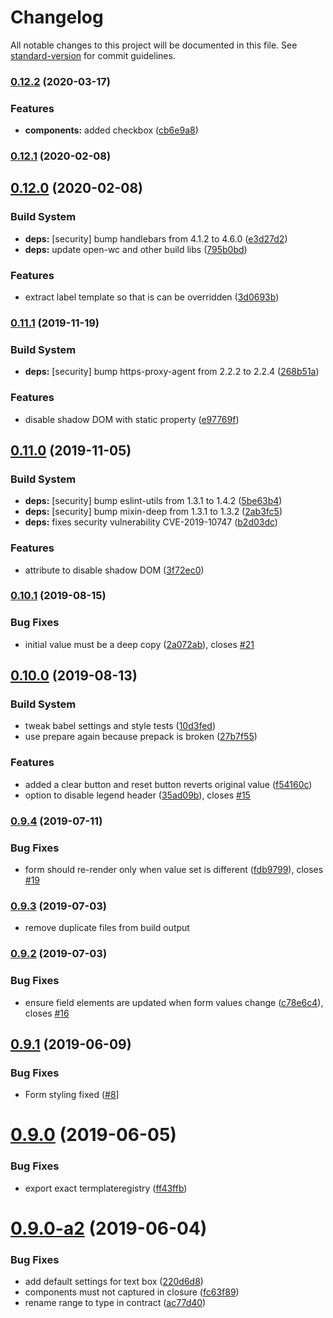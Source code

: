 # Changelog

All notable changes to this project will be documented in this file. See [standard-version](https://github.com/conventional-changelog/standard-version) for commit guidelines.

### [0.12.2](https://github.com/hypermedia-app/lit-any-forms/compare/v0.12.1...v0.12.2) (2020-03-17)


### Features

* **components:** added checkbox ([cb6e9a8](https://github.com/hypermedia-app/lit-any-forms/commit/cb6e9a83cf08374d5b94e0783f0e2ec52ca9ea4b))

### [0.12.1](https://github.com/hypermedia-app/lit-any-forms/compare/v0.12.0...v0.12.1) (2020-02-08)



## [0.12.0](https://github.com/hypermedia-app/lit-any-forms/compare/v0.11.1...v0.12.0) (2020-02-08)


### Build System

* **deps:** [security] bump handlebars from 4.1.2 to 4.6.0 ([e3d27d2](https://github.com/hypermedia-app/lit-any-forms/commit/e3d27d2))
* **deps:** update open-wc and other build libs ([795b0bd](https://github.com/hypermedia-app/lit-any-forms/commit/795b0bd))


### Features

* extract label template so that is can be overridden ([3d0693b](https://github.com/hypermedia-app/lit-any-forms/commit/3d0693b))



### [0.11.1](https://github.com/hypermedia-app/lit-any-forms/compare/v0.11.0...v0.11.1) (2019-11-19)


### Build System

* **deps:** [security] bump https-proxy-agent from 2.2.2 to 2.2.4 ([268b51a](https://github.com/hypermedia-app/lit-any-forms/commit/268b51a))


### Features

* disable shadow DOM with static property ([e97769f](https://github.com/hypermedia-app/lit-any-forms/commit/e97769f))



## [0.11.0](https://github.com/hypermedia-app/lit-any-forms/compare/v0.10.1...v0.11.0) (2019-11-05)


### Build System

* **deps:** [security] bump eslint-utils from 1.3.1 to 1.4.2 ([5be63b4](https://github.com/hypermedia-app/lit-any-forms/commit/5be63b4))
* **deps:** [security] bump mixin-deep from 1.3.1 to 1.3.2 ([2ab3fc5](https://github.com/hypermedia-app/lit-any-forms/commit/2ab3fc5))
* **deps:** fixes security vulnerability CVE-2019-10747 ([b2d03dc](https://github.com/hypermedia-app/lit-any-forms/commit/b2d03dc))


### Features

* attribute to disable shadow DOM ([3f72ec0](https://github.com/hypermedia-app/lit-any-forms/commit/3f72ec0))



### [0.10.1](https://github.com/hypermedia-app/lit-any-forms/compare/v0.10.0...v0.10.1) (2019-08-15)


### Bug Fixes

* initial value must be a deep copy ([2a072ab](https://github.com/hypermedia-app/lit-any-forms/commit/2a072ab)), closes [#21](https://github.com/hypermedia-app/lit-any-forms/issues/21)



## [0.10.0](https://github.com/hypermedia-app/lit-any-forms/compare/v0.9.4...v0.10.0) (2019-08-13)


### Build System

* tweak babel settings and style tests ([10d3fed](https://github.com/hypermedia-app/lit-any-forms/commit/10d3fed))
* use prepare again because prepack is broken ([27b7f55](https://github.com/hypermedia-app/lit-any-forms/commit/27b7f55))


### Features

* added a clear button and reset button reverts original value ([f54160c](https://github.com/hypermedia-app/lit-any-forms/commit/f54160c))
* option to disable legend header ([35ad09b](https://github.com/hypermedia-app/lit-any-forms/commit/35ad09b)), closes [#15](https://github.com/hypermedia-app/lit-any-forms/issues/15)



### [0.9.4](https://github.com/hypermedia-app/lit-any-forms/compare/v0.9.3...v0.9.4) (2019-07-11)


### Bug Fixes

* form should re-render only when value set is different ([fdb9799](https://github.com/hypermedia-app/lit-any-forms/commit/fdb9799)), closes [#19](https://github.com/hypermedia-app/lit-any-forms/issues/19)



### [0.9.3](https://github.com/hypermedia-app/lit-any-forms/compare/v0.9.2...v0.9.3) (2019-07-03)

* remove duplicate files from build output

### [0.9.2](https://github.com/hypermedia-app/lit-any-forms/compare/v0.9.1...v0.9.2) (2019-07-03)


### Bug Fixes

* ensure field elements are updated when form values change ([c78e6c4](https://github.com/hypermedia-app/lit-any-forms/commit/c78e6c4)), closes [#16](https://github.com/hypermedia-app/lit-any-forms/issues/16)



## [0.9.1](https://github.com/hypermedia-app/lit-any-forms/compare/v0.9.0...v0.9.1) (2019-06-09)

### Bug Fixes

* Form styling fixed ([#8](https://github.com/hypermedia-app/lit-any-forms/pull/8)]


# [0.9.0](https://github.com/hypermedia-app/lit-any-forms/compare/v0.9.0-a3...v0.9.0) (2019-06-05)

### Bug Fixes

* export exact termplateregistry ([ff43ffb](https://github.com/hypermedia-app/lit-any-forms/commit/ff43ffb))



# [0.9.0-a2](https://github.com/hypermedia-app/lit-any-forms/compare/fc63f89...v0.9.0-a2) (2019-06-04)


### Bug Fixes

* add default settings for text box ([220d6d8](https://github.com/hypermedia-app/lit-any-forms/commit/220d6d8))
* components must not captured in closure ([fc63f89](https://github.com/hypermedia-app/lit-any-forms/commit/fc63f89))
* rename range to type in contract ([ac77d40](https://github.com/hypermedia-app/lit-any-forms/commit/ac77d40))
